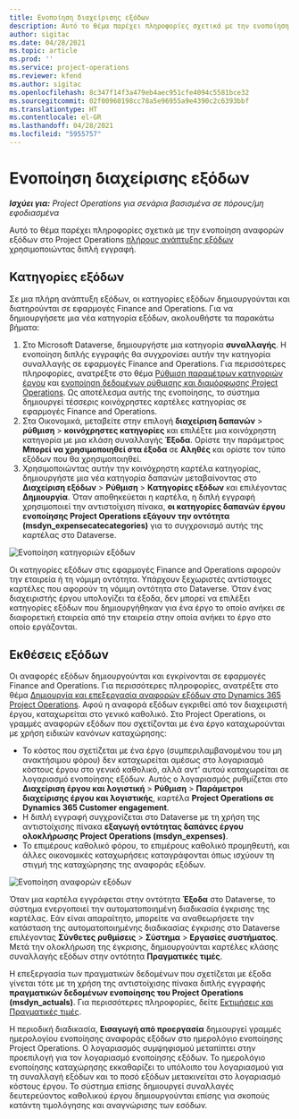```yaml
---
title: Ενοποίηση διαχείρισης εξόδων
description: Αυτό το θέμα παρέχει πληροφορίες σχετικά με την ενοποίηση αναφοράς εξόδων στο Project Operations χρησιμοποιώντας διπλή εγγραφή.
author: sigitac
ms.date: 04/28/2021
ms.topic: article
ms.prod: ''
ms.service: project-operations
ms.reviewer: kfend
ms.author: sigitac
ms.openlocfilehash: 8c347f14f3a479eb4aec951cfe4094c5581bce32
ms.sourcegitcommit: 02f00960198cc78a5e96955a9e4390c2c6393bbf
ms.translationtype: HT
ms.contentlocale: el-GR
ms.lasthandoff: 04/28/2021
ms.locfileid: "5955757"
---
```

# <a name="expense-management-integration"></a>Ενοποίηση διαχείρισης εξόδων

_**Ισχύει για:** Project Operations για σενάρια βασισμένα σε πόρους/μη εφοδιασμένα_

Αυτό το θέμα παρέχει πληροφορίες σχετικά με την ενοποίηση αναφορών εξόδων στο Project Operations [πλήρους ανάπτυξης εξόδων](../expense/expense-overview.md) χρησιμοποιώντας διπλή εγγραφή.

## <a name="expense-categories"></a>Κατηγορίες εξόδων

Σε μια πλήρη ανάπτυξη εξόδων, οι κατηγορίες εξόδων δημιουργούνται και διατηρούνται σε εφαρμογές Finance and Operations. Για να δημιουργήσετε μια νέα κατηγορία εξόδων, ακολουθήστε τα παρακάτω βήματα:

1. Στο Microsoft Dataverse, δημιουργήστε μια κατηγορία **συναλλαγής**. Η ενοποίηση διπλής εγγραφής θα συγχρονίσει αυτήν την κατηγορία συναλλαγής σε εφαρμογές Finance and Operations. Για περισσότερες πληροφορίες, ανατρέξτε στο θέμα [Ρύθμιση παραμέτρων κατηγοριών έργου](/dynamics365/project-operations/project-accounting/configure-project-categories) και [ενοποίηση δεδομένων ρύθμισης και διαμόρφωσης Project Operations](resource-dual-write-setup-integration.md). Ως αποτέλεσμα αυτής της ενοποίησης, το σύστημα δημιουργεί τέσσερις κοινόχρηστες καρτέλες κατηγορίας σε εφαρμογές Finance and Operations.
2. Στα Οικονομικά, μεταβείτε στην επιλογή **διαχείριση δαπανών** > **ρύθμιση** > **κοινόχρηστες κατηγορίες** και επιλέξτε μια κοινόχρηστη κατηγορία με μια κλάση συναλλαγής **Έξοδα**. Ορίστε την παράμετρος **Μπορεί να χρησιμοποιηθεί στα έξοδα** σε **Αληθές** και ορίστε τον τύπο εξόδων που θα χρησιμοποιηθεί.
3. Χρησιμοποιώντας αυτήν την κοινόχρηστη καρτέλα κατηγορίας, δημιουργήστε μια νέα κατηγορία δαπανών μεταβαίνοντας στο **Διαχείριση εξόδων** > **Ρύθμιση** > **Κατηγορίες εξόδων** και επιλέγοντας **Δημιουργία**. Όταν αποθηκεύεται η καρτέλα, η διπλή εγγραφή χρησιμοποιεί την αντιστοίχιση πίνακα, **οι κατηγορίες δαπανών έργου ενοποίησης Project Operations εξάγουν την οντότητα (msdyn\_expensecatecategories)** για το συγχρονισμό αυτής της καρτέλας στο Dataverse.

  ![Ενοποίηση κατηγοριών εξόδων](./media/DW6ExpenseCategories.png)

Οι κατηγορίες εξόδων στις εφαρμογές Finance and Operations αφορούν την εταιρεία ή τη νόμιμη οντότητα. Υπάρχουν ξεχωριστές αντίστοιχες καρτέλες που αφορούν τη νόμιμη οντότητα στο Dataverse. Όταν ένας διαχειριστής έργου υπολογίζει τα έξοδα, δεν μπορεί να επιλέξει κατηγορίες εξόδων που δημιουργήθηκαν για ένα έργο το οποίο ανήκει σε διαφορετική εταιρεία από την εταιρεία στην οποία ανήκει το έργο στο οποίο εργάζονται. 

## <a name="expense-reports"></a>Εκθέσεις εξόδων

Οι αναφορές εξόδων δημιουργούνται και εγκρίνονται σε εφαρμογές Finance and Operations. Για περισσότερες πληροφορίες, ανατρέξτε στο θέμα [Δημιουργία και επεξεργασία αναφορών εξόδων στο Dynamics 365 Project Operations](/learn/modules/create-process-expense-reports/). Αφού η αναφορά εξόδων εγκριθεί από τον διαχειριστή έργου, καταχωρείται στο γενικό καθολικό. Στο Project Operations, οι γραμμές αναφορών εξόδων που σχετίζονται με ένα έργο καταχωρούνται με χρήση ειδικών κανόνων καταχώρησης:

  - Το κόστος που σχετίζεται με ένα έργο (συμπεριλαμβανομένου του μη ανακτήσιμου φόρου) δεν καταχωρείται αμέσως στο λογαριασμό κόστους έργου στο γενικό καθολικό, αλλά αντ' αυτού καταχωρείται σε λογαριασμό ενοποίησης εξόδων. Αυτός ο λογαριασμός ρυθμίζεται στο **Διαχείριση έργου και λογιστική** > **Ρύθμιση** > **Παράμετροι διαχείρισης έργου και λογιστικής**, καρτέλα **Project Operations σε Dynamics 365 Customer engagement**.
  - Η διπλή εγγραφή συγχρονίζεται στο Dataverse με τη χρήση της αντιστοίχισης πίνακα **εξαγωγή οντότητας δαπάνες έργου ολοκλήρωσης Project Operations (msdyn\_expenses)**.
  - Το επιμέρους καθολικό φόρου, το επιμέρους καθολικό προμηθευτή, και άλλες οικονομικές καταχωρήσεις καταγράφονται όπως ισχύουν τη στιγμή της καταχώρησης της αναφοράς εξόδων.

  ![Ενοποίηση αναφορών εξόδων](./media/DW6ExpenseReports.png)

Όταν μια καρτέλα εγγράφεται στην οντότητα **Έξοδα** στο Dataverse, το σύστημα ενεργοποιεί την αυτοματοποιημένη διαδικασία έγκρισης της καρτέλας. Εάν είναι απαραίτητο, μπορείτε να αναθεωρήσετε την κατάσταση της αυτοματοποιημένης διαδικασίας έγκρισης στο Dataverse επιλέγοντας **Σύνθετες ρυθμίσεις** > **Σύστημα** > **Εργασίες συστήματος**. Μετά την ολοκλήρωση της έγκρισης, δημιουργούνται καρτέλες κλάσης συναλλαγής εξόδων στην οντότητα **Πραγματικές τιμές**.

Η επεξεργασία των πραγματικών δεδομένων που σχετίζεται με έξοδα γίνεται τότε με τη χρήση της αντιστοίχισης πίνακα διπλής εγγραφής **πραγματικών δεδομένων ενοποίησης του Project Operations (msdyn\_actuals)**. Για περισσότερες πληροφορίες, δείτε [Εκτιμήσεις και Πραγματικές τιμές](resource-dual-write-estimates-actuals.md).

Η περιοδική διαδικασία, **Εισαγωγή από προεργασία** δημιουργεί γραμμές ημερολογίου ενοποίησης αναφοράς εξόδων στο ημερολόγιο ενοποίησης Project Operations. Ο λογαριασμός συμψηφισμού μεταπίπτει στην προεπιλογή για τον λογαριασμό ενοποίησης εξόδων. Το ημερολόγιο ενοποίησης καταχώρησης εκκαθαρίζει το υπόλοιπο του λογαριασμού για τη συναλλαγή εξόδων και το ποσό εξόδων μετακινείται στο λογαριασμό κόστους έργου. Το σύστημα επίσης δημιουργεί συναλλαγές δευτερεύοντος καθολικού έργου δημιουργούνται επίσης για σκοπούς κατάντη τιμολόγησης και αναγνώρισης των εσόδων.

